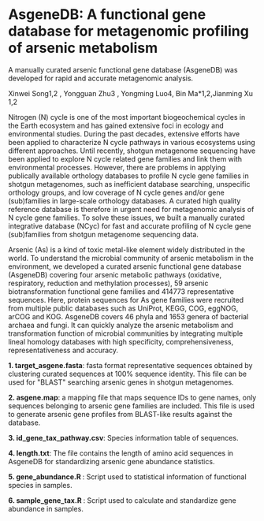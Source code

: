 # AsgeneDB: A functional gene database for metagenomic profiling of arsenic metabolism
A manually curated arsenic functional gene database (AsgeneDB) was developed for rapid and accurate metagenomic analysis.

Xinwei Song1,2 , Yongguan Zhu3 ,  Yongming Luo4, Bin Ma*1,2,Jianming Xu 1,2 


Nitrogen (N) cycle is one of the most important biogeochemical cycles in the Earth ecosystem and has gained extensive foci in ecology and environmental studies. During the past decades, extensive efforts have been applied to characterize N cycle pathways in various ecosystems using different approaches. Until recently, shotgun metagenome sequencing have been applied to explore N cycle related gene families and link them with environmental processes. However, there are problems in applying publically available orthology databases to profile N cycle gene families in shotgun metagenomes, such as inefficient database searching, unspecific orthology groups, and low coverage of N cycle genes and/or gene (sub)families in large-scale orthology databases. A curated high quality reference database is therefore in urgent need for metagenomic analysis of N cycle gene families. To solve these issues, we built a manually curated integrative database (NCyc) for fast and accurate profiling of N cycle gene (sub)families from shotgun metagenome sequencing data. 

Arsenic (As) is a kind of toxic metal-like element widely distributed in the world. To understand the microbial community of arsenic metabolism in the environment, we developed a curated arsenic functional gene database (AsgeneDB) covering four arsenic metabolic pathways (oxidative, respiratory, reduction and methylation processes), 59 arsenic biotransformation functional gene families and 414773 representative sequences. Here, protein sequences for As gene families were recruited from multiple public databases such as UniProt, KEGG, COG, eggNOG, arCOG and KOG. AsgeneDB covers 46 phyla and 1653 genera of bacterial archaea and fungi. It can quickly analyze the arsenic metabolism and transformation function of microbial communities by integrating multiple lineal homology databases with high specificity, comprehensiveness, representativeness and accuracy.

<b>1. target_asgene.fasta</b>: fasta format representative sequences obtained by clustering curated sequences at 100% sequence identity. This file can be used for "BLAST" searching arsenic genes in shotgun metagenomes.

<b>2. asgene.map</b>: a mapping file that maps sequence IDs to gene names, only sequences belonging to arsenic gene families are included. This file is used to generate arsenic gene profiles from BLAST-like results against the database.

<b>3. id_gene_tax_pathway.csv</b>: Species information table of sequences. 

<b>4. length.txt</b>: The file contains the length of amino acid sequences in AsgeneDB for standardizing arsenic gene abundance statistics.

<b>5. gene_abundance.R </b>: Script used to statistical information of functional species in samples.

<b>6. sample_gene_tax.R </b>: Script used to calculate and standardize gene abundance in samples.

